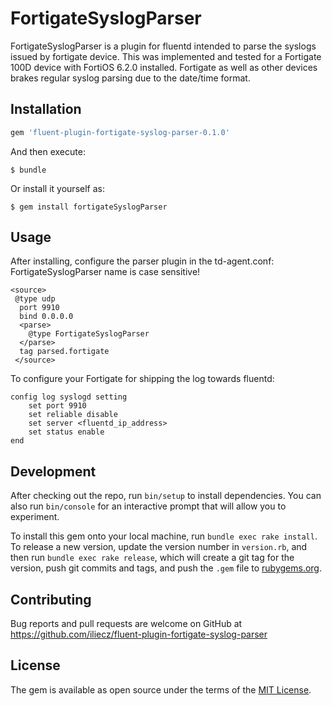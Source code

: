 # FortigateSyslogParser

FortigateSyslogParser is a plugin for fluentd intended to parse the syslogs issued by fortigate device.
This was implemented and tested for a Fortigate 100D device with FortiOS 6.2.0 installed.
Fortigate as well as other devices brakes regular syslog parsing due to the date/time format.
## Installation

```ruby
gem 'fluent-plugin-fortigate-syslog-parser-0.1.0'
```

And then execute:

    $ bundle

Or install it yourself as:

    $ gem install fortigateSyslogParser

## Usage
After installing, configure the parser plugin in the td-agent.conf:
FortigateSyslogParser name is case sensitive!

    
    <source>
     @type udp
      port 9910
      bind 0.0.0.0
      <parse>
        @type FortigateSyslogParser
      </parse>
      tag parsed.fortigate
     </source>

To configure your Fortigate for shipping the log towards fluentd:

    config log syslogd setting
        set port 9910
        set reliable disable 
        set server <fluentd_ip_address>
        set status enable
    end
    
## Development

After checking out the repo, run `bin/setup` to install dependencies. You can also run `bin/console` for an interactive prompt that will allow you to experiment.

To install this gem onto your local machine, run `bundle exec rake install`. To release a new version, update the version number in `version.rb`, and then run `bundle exec rake release`, which will create a git tag for the version, push git commits and tags, and push the `.gem` file to [rubygems.org](https://rubygems.org).

## Contributing

Bug reports and pull requests are welcome on GitHub at https://github.com/iliecz/fluent-plugin-fortigate-syslog-parser

## License

The gem is available as open source under the terms of the [MIT License](https://opensource.org/licenses/MIT).
